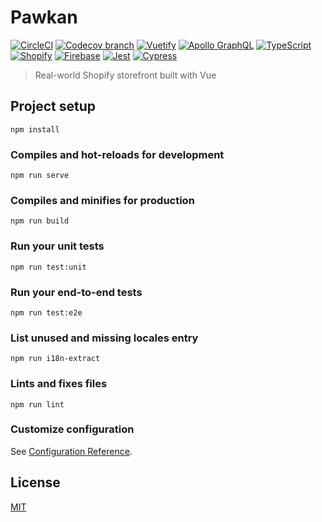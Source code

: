 # Pawkan
[![CircleCI](https://img.shields.io/circleci/build/github/Vernando05/pawkan/dev?token=f090900e3caf00e87a6a0891116f2313c002e28d)](https://app.circleci.com/pipelines/github/Vernando05/pawkan?branch=dev)
[![Codecov branch](https://img.shields.io/codecov/c/github/Vernando05/pawkan/dev)](https://codecov.io/gh/Vernando05/pawkan)
[![Vuetify](https://img.shields.io/badge/Vuetify-2.x-brightgreen)](https://vuetifyjs.com/en/)
[![Apollo GraphQL](https://img.shields.io/badge/Apollo_GraphQL-3.x-blue)](https://www.apollographql.com/)
[![TypeScript](https://img.shields.io/badge/TypeScript-4.x-blue)](https://www.typescriptlang.org/)
[![Shopify](https://img.shields.io/badge/Shopify_Store_Front_API-2021.01-brightgreen)](https://shopify.dev/docs/storefront-api)
[![Firebase](https://img.shields.io/badge/Firebase_-8.x-orange)](https://firebase.google.com/)
[![Jest](https://img.shields.io/badge/Jest-26.x-brightgreen)](https://jestjs.io/)
[![Cypress](https://img.shields.io/badge/Cypress-3.x-brightgreen)](https://jestjs.io/)

> Real-world Shopify storefront built with Vue

## Project setup
```
npm install
```

### Compiles and hot-reloads for development
```
npm run serve
```

### Compiles and minifies for production
```
npm run build
```

### Run your unit tests
```
npm run test:unit
```

### Run your end-to-end tests
``` 
npm run test:e2e
```
### List unused and missing locales entry
```
npm run i18n-extract
```
### Lints and fixes files
```
npm run lint
```

### Customize configuration
See [Configuration Reference](https://cli.vuejs.org/config/).

## License

[MIT](https://github.com/vuejs/vue-cli/blob/dev/LICENSE)